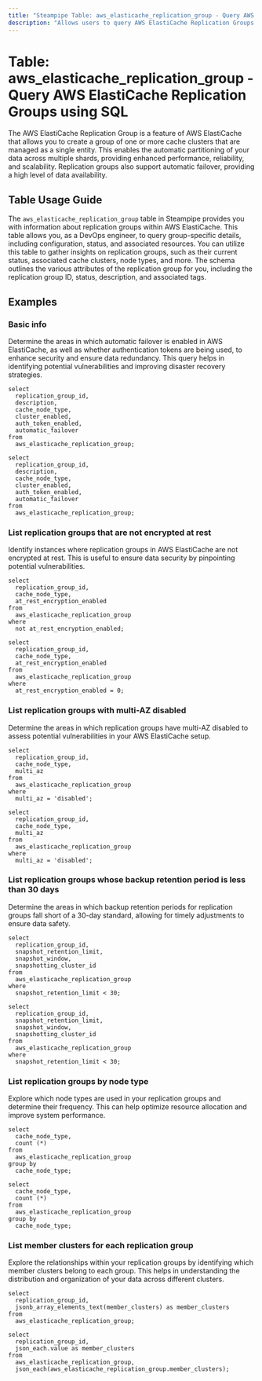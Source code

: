 ```yaml
---
title: "Steampipe Table: aws_elasticache_replication_group - Query AWS ElastiCache Replication Groups using SQL"
description: "Allows users to query AWS ElastiCache Replication Groups to retrieve information related to their configuration, status, and associated resources."
---
```


# Table: aws_elasticache_replication_group - Query AWS ElastiCache Replication Groups using SQL

The AWS ElastiCache Replication Group is a feature of AWS ElastiCache that allows you to create a group of one or more cache clusters that are managed as a single entity. This enables the automatic partitioning of your data across multiple shards, providing enhanced performance, reliability, and scalability. Replication groups also support automatic failover, providing a high level of data availability.

## Table Usage Guide

The `aws_elasticache_replication_group` table in Steampipe provides you with information about replication groups within AWS ElastiCache. This table allows you, as a DevOps engineer, to query group-specific details, including configuration, status, and associated resources. You can utilize this table to gather insights on replication groups, such as their current status, associated cache clusters, node types, and more. The schema outlines the various attributes of the replication group for you, including the replication group ID, status, description, and associated tags.

## Examples

### Basic info
Determine the areas in which automatic failover is enabled in AWS ElastiCache, as well as whether authentication tokens are being used, to enhance security and ensure data redundancy. This query helps in identifying potential vulnerabilities and improving disaster recovery strategies.

```sql+postgres
select
  replication_group_id,
  description,
  cache_node_type,
  cluster_enabled,
  auth_token_enabled,
  automatic_failover
from
  aws_elasticache_replication_group;
```

```sql+sqlite
select
  replication_group_id,
  description,
  cache_node_type,
  cluster_enabled,
  auth_token_enabled,
  automatic_failover
from
  aws_elasticache_replication_group;
```


### List replication groups that are not encrypted at rest
Identify instances where replication groups in AWS ElastiCache are not encrypted at rest. This is useful to ensure data security by pinpointing potential vulnerabilities.

```sql+postgres
select
  replication_group_id,
  cache_node_type,
  at_rest_encryption_enabled
from
  aws_elasticache_replication_group
where
  not at_rest_encryption_enabled;
```

```sql+sqlite
select
  replication_group_id,
  cache_node_type,
  at_rest_encryption_enabled
from
  aws_elasticache_replication_group
where
  at_rest_encryption_enabled = 0;
```


### List replication groups with multi-AZ disabled
Determine the areas in which replication groups have multi-AZ disabled to assess potential vulnerabilities in your AWS ElastiCache setup.

```sql+postgres
select
  replication_group_id,
  cache_node_type,
  multi_az
from
  aws_elasticache_replication_group
where
  multi_az = 'disabled';
```

```sql+sqlite
select
  replication_group_id,
  cache_node_type,
  multi_az
from
  aws_elasticache_replication_group
where
  multi_az = 'disabled';
```


### List replication groups whose backup retention period is less than 30 days
Determine the areas in which backup retention periods for replication groups fall short of a 30-day standard, allowing for timely adjustments to ensure data safety.

```sql+postgres
select
  replication_group_id,
  snapshot_retention_limit,
  snapshot_window,
  snapshotting_cluster_id
from
  aws_elasticache_replication_group
where
  snapshot_retention_limit < 30;
```

```sql+sqlite
select
  replication_group_id,
  snapshot_retention_limit,
  snapshot_window,
  snapshotting_cluster_id
from
  aws_elasticache_replication_group
where
  snapshot_retention_limit < 30;
```


### List replication groups by node type
Explore which node types are used in your replication groups and determine their frequency. This can help optimize resource allocation and improve system performance.

```sql+postgres
select
  cache_node_type,
  count (*)
from
  aws_elasticache_replication_group
group by
  cache_node_type;
```

```sql+sqlite
select
  cache_node_type,
  count (*)
from
  aws_elasticache_replication_group
group by
  cache_node_type;
```


### List member clusters for each replication group
Explore the relationships within your replication groups by identifying which member clusters belong to each group. This helps in understanding the distribution and organization of your data across different clusters.

```sql+postgres
select
  replication_group_id,
  jsonb_array_elements_text(member_clusters) as member_clusters
from
  aws_elasticache_replication_group;
```

```sql+sqlite
select
  replication_group_id,
  json_each.value as member_clusters
from
  aws_elasticache_replication_group,
  json_each(aws_elasticache_replication_group.member_clusters);
```